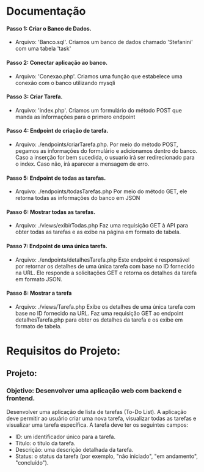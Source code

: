 # Documentação

#### Passo 1: Criar o Banco de Dados.
- Arquivo: 'Banco.sql'.
Criamos um banco de dados chamado 'Stefanini' com uma tabela 'task'

#### Passo 2: Conectar aplicação ao banco.
- Arquivo: 'Conexao.php'.
Criamos uma função que estabelece uma conexão com o banco utilizando mysqli

#### Passo 3: Criar Tarefa.
- Arquivo: 'index.php'.
Criamos um formulário do método POST que manda as informações para o primero endpoint

#### Passo 4: Endpoint de criação de tarefa.
- Arquivo: ./endpoints/criarTarefa.php.
Por meio do método POST, pegamos as informações do formulário e adicionamos dentro do banco.
Caso a inserção for bem sucedida, o usuario irá ser redirecionado para o index.
Caso não, irá aparecer a mensagem de erro.

#### Passo 5: Endpoint de todas as tarefas.
- Arquivo: ./endpoints/todasTarefas.php
Por meio do método GET, ele retorna todas as informações do banco em JSON

#### Passo 6: Mostrar todas as tarefas.
- Arquivo: ./views/exibirTodas.php
Faz uma requisição GET à API para obter todas as tarefas e as exibe na página em formato de tabela.

#### Passo 7: Endpoint de uma única tarefa.
- Arquivo: ./endpoints/detalhesTarefa.php
Este endpoint é responsável por retornar os detalhes de uma única tarefa com base no ID fornecido na URL. Ele responde a solicitações GET e retorna os detalhes da tarefa em formato JSON.

#### Passo 8: Mostrar a tarefa
- Arquivo: ./views/Tarefa.php
Exibe os detalhes de uma única tarefa com base no ID fornecido na URL. Faz uma requisição GET ao endpoint detalhesTarefa.php para obter os detalhes da tarefa e os exibe em formato de tabela.


# Requisitos do Projeto:

## Projeto:
### Objetivo: Desenvolver uma aplicação web com backend e frontend.
Desenvolver uma aplicação de lista de tarefas (To-Do List). A aplicação deve permitir ao usuário
criar uma nova tarefa, visualizar todas as tarefas e visualizar uma tarefa específica.
A tarefa deve ter os seguintes campos:
- ID: um identificador único para a tarefa.
- Título: o título da tarefa.
- Descrição: uma descrição detalhada da tarefa.
- Status: o status da tarefa (por exemplo, "não iniciado", "em andamento", "concluído").